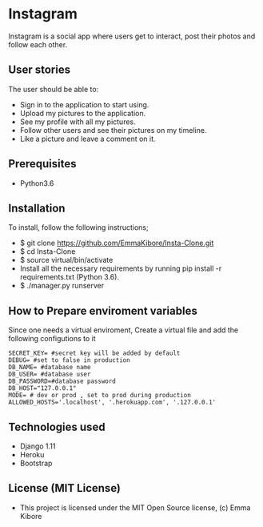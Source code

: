 # Instagram
Instagram is a social app where users get to interact, post their photos and follow each other.

## User stories
The user should be able to:

 * Sign in to the application to start using.
 * Upload my pictures to the application.
 * See my profile with all my pictures.
 * Follow other users and see their pictures on my timeline.
 * Like a picture and leave a comment on it.

## Prerequisites
 * Python3.6

## Installation
To install, follow the following instructions;

  * $ git clone https://github.com/EmmaKibore/Insta-Clone.git
  * $ cd Insta-Clone
  * $ source virtual/bin/activate
  * Install all the necessary requirements by running pip install -r requirements.txt (Python 3.6).
  * $ ./manager.py runserver

## How to Prepare enviroment variables
Since one needs a virtual enviroment, Create a virtual file and add the following configutions to it

    SECRET_KEY= #secret key will be added by default
    DEBUG= #set to false in production
    DB_NAME= #database name
    DB_USER= #database user
    DB_PASSWORD=#database password
    DB_HOST="127.0.0.1"
    MODE= # dev or prod , set to prod during production
    ALLOWED_HOSTS='.localhost', '.herokuapp.com', '.127.0.0.1'


## Technologies used
* Django 1.11
* Heroku
* Bootstrap

## License (MIT License)
* This project is licensed under the MIT Open Source license, (c) Emma Kibore